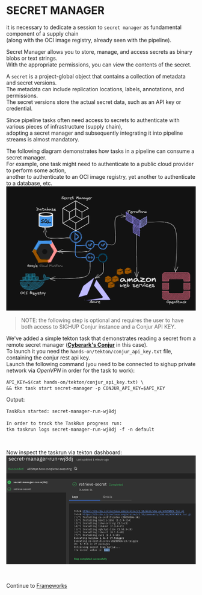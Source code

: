 # SECRET MANAGER


it is necessary to dedicate a session to `secret manager` as fundamental component of a supply chain  
(along with the OCI image registry, already seen with the pipeline).  

Secret Manager allows you to store, manage, and access secrets as binary blobs or text strings.  
With the appropriate permissions, you can view the contents of the secret.  

A `secret` is a project-global object that contains a collection of metadata and secret versions.  
The metadata can include replication locations, labels, annotations, and permissions.  
The secret versions store the actual secret data, such as an API key or credential.  

Since pipeline tasks often need access to secrets to authenticate with various pieces of infrastructure (supply chain),  
adopting a secret manager and subsequently integrating it into pipeline streams is almost mandatory.  

The following diagram demonstrates how tasks in a pipeline can consume a secret manager.  
For example, one task might need to authenticate to a public cloud provider to perform some action,  
another to authenticate to an OCI image registry, yet another to authenticate to a database, etc.  
![secret-manager-schema](images/secret-manager-schema.png)

>NOTE: the following step is optional and requires the user to have both access to SIGHUP Conjur instance and a Conjur API KEY.

We've added a simple tekton task that demonstrates reading a secret from a remote secret manager ([**Cyberark's Conjur**](https://www.conjur.org/) in this case).  
To launch it you need the `hands-on/tekton/conjur_api_key.txt` file, containing the conjur rest api key.  
Launch the following command (you need to be connected to sighup private network via *OpenVPN* in order for the task to work):  
```console
API_KEY=$(cat hands-on/tekton/conjur_api_key.txt) \
&& tkn task start secret-manager -p CONJUR_API_KEY=$API_KEY 
```

Output:  
```console
TaskRun started: secret-manager-run-wj8dj

In order to track the TaskRun progress run:
tkn taskrun logs secret-manager-run-wj8dj -f -n default
```

<br/>

Now inspect the taskrun via tekton dashboard:  
![retrieve-secret-task](images/retrieve_secret_task.png)

<br/>


Continue to [Frameworks](11-frameworks.md)